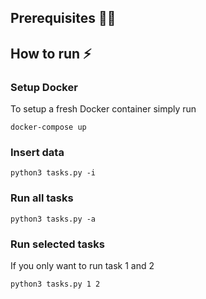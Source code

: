 ## Prerequisites ✍🏽


## How to run ⚡️

### Setup Docker
To setup a fresh Docker container simply run

```docker-compose up```

### Insert data 
```python3 tasks.py -i```

### Run all tasks
```python3 tasks.py -a```

### Run selected tasks
If you only want to run task 1 and 2

```python3 tasks.py 1 2```

